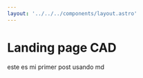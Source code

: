 ```yaml
---
layout: '../../../components/layout.astro'
---
```

# Landing page CAD

este es mi primer post usando md
